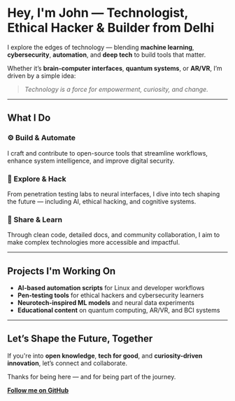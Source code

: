 # Hey, I'm John — Technologist, Ethical Hacker & Builder from Delhi

I explore the edges of technology — blending **machine learning**, **cybersecurity**, **automation**, and **deep tech** to build tools that matter.

Whether it’s **brain-computer interfaces**, **quantum systems**, or **AR/VR**, I’m driven by a simple idea:  
> *Technology is a force for empowerment, curiosity, and change.*

---

## What I Do

### ⚙️ Build & Automate  
I craft and contribute to open-source tools that streamline workflows, enhance system intelligence, and improve digital security.

### 🧠 Explore & Hack  
From penetration testing labs to neural interfaces, I dive into tech shaping the future — including AI, ethical hacking, and cognitive systems.

### 📢 Share & Learn  
Through clean code, detailed docs, and community collaboration, I aim to make complex technologies more accessible and impactful.

---

## Projects I'm Working On

- **AI-based automation scripts** for Linux and developer workflows  
- **Pen-testing tools** for ethical hackers and cybersecurity learners  
- **Neurotech-inspired ML models** and neural data experiments  
- **Educational content** on quantum computing, AR/VR, and BCI systems

---

## Let’s Shape the Future, Together

If you're into **open knowledge**, **tech for good**, and **curiosity-driven innovation**, let’s connect and collaborate.

Thanks for being here — and for being part of the journey.

[**Follow me on GitHub**](https://github.com/Johntech96)

<!---
Johntech96/Johntech96 is a ✨ special ✨ repository because its `README.md` (this file) appears on your GitHub profile.
You can click the Preview link to take a look at your changes.
--->
